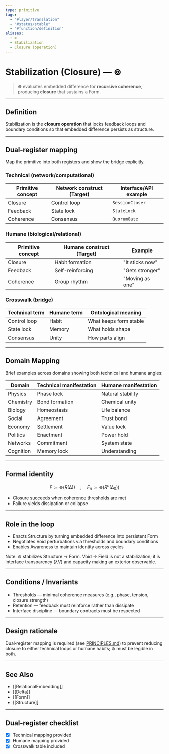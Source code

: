 ```yaml
---
type: primitive
tags:
  - "#layer/translation"
  - "#status/stable"
  - "#function/definition"
aliases:
  - ⊚
  - Stabilization
  - Closure (operation)
---
```


# Stabilization (Closure) — ⊚

> **⊚** evaluates embedded difference for **recursive coherence**, producing **closure** that sustains a Form.

---

## Definition

Stabilization is the **closure operation** that locks feedback loops and boundary conditions so that embedded difference persists as structure.

---

## Dual‑register mapping

Map the primitive into both registers and show the bridge explicitly.

### Technical (network/computational)

| Primitive concept | Network construct (Target) | Interface/API example |
|------------------|---------------------------|----------------------|
| Closure | Control loop | `SessionCloser` |
| Feedback | State lock | `StateLock` |
| Coherence | Consensus | `QuorumGate` |

### Humane (biological/relational)

| Primitive concept | Humane construct (Target) | Example |
|------------------|---------------------------|---------|
| Closure | Habit formation | "It sticks now" |
| Feedback | Self-reinforcing | "Gets stronger" |
| Coherence | Group rhythm | "Moving as one" |

### Crosswalk (bridge)

| Technical term | Humane term | Ontological meaning |
|---------------|-------------|-------------------|
| Control loop | Habit | What keeps form stable |
| State lock | Memory | What holds shape |
| Consensus | Unity | How parts align |

---

## Domain Mapping

Brief examples across domains showing both technical and humane angles:

| Domain | Technical manifestation | Humane manifestation |
|--------|------------------------|---------------------|
| Physics | Phase lock | Natural stability |
| Chemistry | Bond formation | Chemical unity |
| Biology | Homeostasis | Life balance |
| Social | Agreement | Trust bond |
| Economy | Settlement | Value lock |
| Politics | Enactment | Power hold |
| Networks | Commitment | System state |
| Cognition | Memory lock | Understanding |

---

## Formal identity

$$
F := ⊚(R(∆)) \quad ; \quad F_n := ⊚(R^n(∆_0))
$$

- Closure succeeds when coherence thresholds are met
- Failure yields dissipation or collapse

---

## Role in the loop

- Enacts Structure by turning embedded difference into persistent Form
- Negotiates Void perturbations via thresholds and boundary conditions
- Enables Awareness to maintain identity across cycles

Note: ⊚ stabilizes Structure → Form. Void → Field is not a stabilization; it is interface transparency (λV) and capacity making an exterior observable.

---

## Conditions / Invariants

- Thresholds — minimal coherence measures (e.g., phase, tension, closure strength)
- Retention — feedback must reinforce rather than dissipate
- Interface discipline — boundary contracts must be respected

---

## Design rationale

Dual‑register mapping is required (see [PRINCIPLES.md](../../../../../PRINCIPLES.md)) to prevent reducing closure to either technical loops or humane habits; ⊚ must be legible in both.

---

## See Also

- [[RelationalEmbedding]]
- [[Delta]]
- [[Form]]
- [[Structure]]

---

## Dual‑register checklist

- [x] Technical mapping provided
- [x] Humane mapping provided
- [x] Crosswalk table included